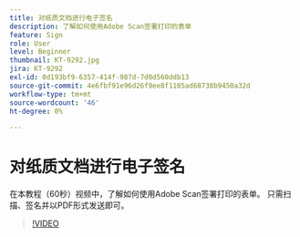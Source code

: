 ```yaml
---
title: 对纸质文档进行电子签名
description: 了解如何使用Adobe Scan签署打印的表单
feature: Sign
role: User
level: Beginner
thumbnail: KT-9292.jpg
jira: KT-9292
exl-id: 0d193bf9-6357-414f-987d-7d0d560ddb13
source-git-commit: 4e6fbf91e96d26f9ee8f1105ad68738b9450a32d
workflow-type: tm+mt
source-wordcount: '46'
ht-degree: 0%

---
```


# 对纸质文档进行电子签名

在本教程（60秒）视频中，了解如何使用Adobe Scan签署打印的表单。 只需扫描、签名并以PDF形式发送即可。

>[!VIDEO](https://video.tv.adobe.com/v/347122?quality=12&learn=on&hidetitle=true&captions=chi_hans)
